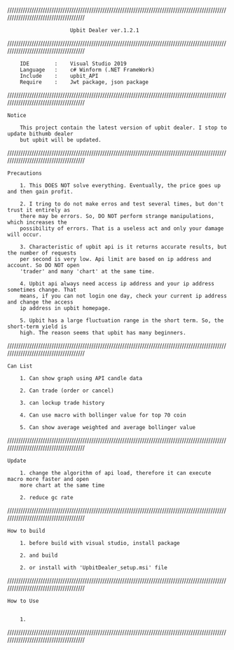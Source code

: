 
//////////////////////////////////////////////////////////////////////////////////////////////////////////////////////////////////////

						Upbit Dealer ver.1.2.1

//////////////////////////////////////////////////////////////////////////////////////////////////////////////////////////////////////

		IDE        :	Visual Studio 2019
		Language   :	c# Winform (.NET FrameWork)
		Include    :	upbit_API
		Require    :	Jwt package, json package

//////////////////////////////////////////////////////////////////////////////////////////////////////////////////////////////////////

	Notice

		This project contain the latest version of upbit dealer. I stop to update bithumb dealer
		but upbit will be updated.


//////////////////////////////////////////////////////////////////////////////////////////////////////////////////////////////////////

	Precautions
	
		1. This DOES NOT solve everything. Eventually, the price goes up and then gain profit.

		2. I tring to do not make erros and test several times, but don't trust it entirely as
		there may be errors. So, DO NOT perform strange manipulations, which increases the
		possibility of errors. That is a useless act and only your damage will occur.
	
		3. Characteristic of upbit api is it returns accurate results, but the number of requests
		per second is very low. Api limit are based on ip address and account. So DO NOT open
		'trader' and many 'chart' at the same time.

		4. Upbit api always need access ip address and your ip address sometimes change. That
		means, if you can not login one day, check your current ip address and change the access
		ip address in upbit homepage.

		5. Upbit has a large fluctuation range in the short term. So, the short-term yield is
		high. The reason seems that upbit has many beginners.


//////////////////////////////////////////////////////////////////////////////////////////////////////////////////////////////////////


	Can List

		1. Can show graph using API candle data

		2. Can trade (order or cancel)

		3. can lockup trade history

		4. Can use macro with bollinger value for top 70 coin

		5. Can show average weighted and average bollinger value


//////////////////////////////////////////////////////////////////////////////////////////////////////////////////////////////////////

	Update

		1. change the algorithm of api load, therefore it can execute macro more faster and open
		more chart at the same time

		2. reduce gc rate

		
//////////////////////////////////////////////////////////////////////////////////////////////////////////////////////////////////////

	How to build

		1. before build with visual studio, install package

		2. and build

		2. or install with 'UpbitDealer_setup.msi' file 


//////////////////////////////////////////////////////////////////////////////////////////////////////////////////////////////////////

	How to Use


		1. 


//////////////////////////////////////////////////////////////////////////////////////////////////////////////////////////////////////
